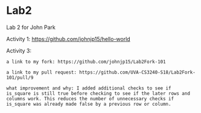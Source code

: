 # Lab2
Lab 2 for John Park

Activity 1: https://github.com/johnjp15/hello-world

Activity 3:

    a link to my fork: https://github.com/johnjp15/Lab2Fork-101
  
    a link to my pull request: https://github.com/UVA-CS3240-S18/Lab2Fork-101/pull/9
  
    what improvement and why: I added additional checks to see if is_square is still true before checking to see if the later rows and columns work. This reduces the number of unnecessary checks if is_square was already made false by a previous row or column.
